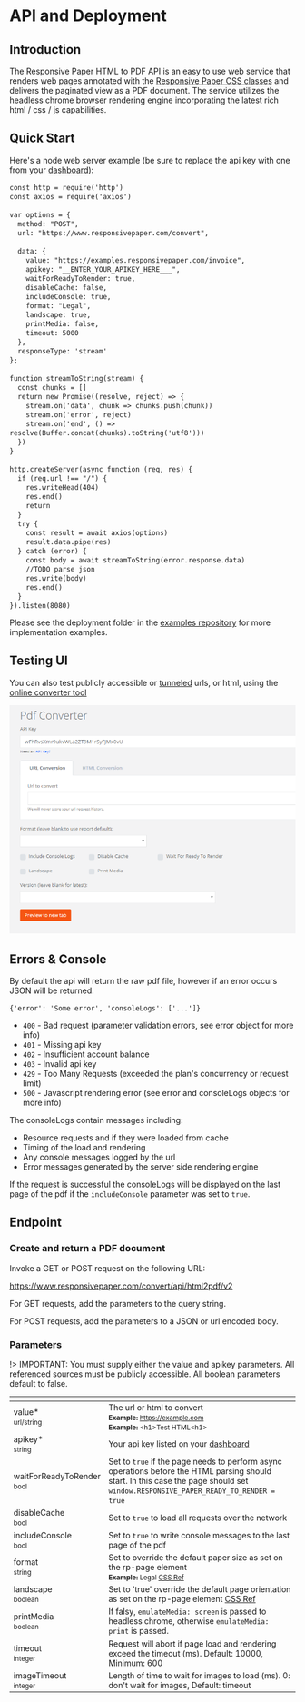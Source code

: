 # API and Deployment

## Introduction

The Responsive Paper HTML to PDF API is an easy to use web service that renders web pages annotated with the [Responsive Paper CSS classes](/css-reference) and delivers the paginated view as a PDF document. The service utilizes the headless chrome browser rendering engine incorporating the latest rich html / css / js capabilities.

## Quick Start

Here's a node web server example (be sure to replace the api key with one from your [dashboard](https://www.responsivepaper.com/user/dashboard)):

```
const http = require('http')
const axios = require('axios')

var options = {
  method: "POST",
  url: "https://www.responsivepaper.com/convert",

  data: {
    value: "https://examples.responsivepaper.com/invoice",
    apikey: "__ENTER_YOUR_APIKEY_HERE___",
    waitForReadyToRender: true,
    disableCache: false,
    includeConsole: true,
    format: "Legal",
    landscape: true,
    printMedia: false,
    timeout: 5000
  },
  responseType: 'stream'
};

function streamToString(stream) {
  const chunks = []
  return new Promise((resolve, reject) => {
    stream.on('data', chunk => chunks.push(chunk))
    stream.on('error', reject)
    stream.on('end', () => resolve(Buffer.concat(chunks).toString('utf8')))
  })
}

http.createServer(async function (req, res) {
  if (req.url !== "/") {
    res.writeHead(404)
    res.end()
    return
  }
  try {
    const result = await axios(options)
    result.data.pipe(res)
  } catch (error) {
    const body = await streamToString(error.response.data)
    //TODO parse json
    res.write(body)
    res.end()
  }
}).listen(8080)
```

Please see the deployment folder in the [examples repository](https://github.com/ResponsivePaper/responsivepaper-examples/tree/master/deployment) for more implementation examples.


## Testing UI

You can also test publicly accessible or [tunneled](/getting-started?id=install-localtunnel-for-design-time-testing) urls, or html, using the [online converter tool](https://www.responsivepaper.com/convert)

![Convert UI](convert-ui.png)

## Errors & Console

By default the api will return the raw pdf file, however if an error occurs JSON will be returned.

```
{'error': 'Some error', 'consoleLogs': ['...']}

```

 * `400` - Bad request (parameter validation errors, see error object for more info)
 * `401` - Missing api key
 * `402` - Insufficient account balance
 * `403` - Invalid api key
 * `429` - Too Many Requests (exceeded the plan's concurrency or request limit)
 * `500` - Javascript rendering error (see error and consoleLogs objects for more info)

The consoleLogs contain messages including:

* Resource requests and if they were loaded from cache
* Timing of the load and rendering
* Any console messages logged by the url
* Error messages generated by the server side rendering engine

If the request is successful the consoleLogs will be displayed on the last page of the pdf if the `includeConsole` parameter was set to `true`.

## Endpoint

### Create and return a PDF document

Invoke a GET or POST request on the following URL:

https://www.responsivepaper.com/convert/api/html2pdf/v2

For GET requests, add the parameters to the query string.

For POST requests, add the parameters to a JSON or url encoded body.

### Parameters

!> IMPORTANT: You must supply either the value and apikey parameters. All referenced sources must be publicly accessible.  All boolean parameters default to false.

<div class="special_table"></div>

|   []() | |
| -------- | -------------------------------------------- |
| value*<br><small>url/string</small> | The url or html to convert<br><small>**Example:** https://example.com</small><br><small>**Example:** &lt;h1>Test HTML&lt;h1></small> |
| apikey*<br><small>string</small> | Your api key listed on your [dashboard](https://www.responsivepaper.com/user/dashboard) |
| waitForReadyToRender<br><small>bool</small> | Set to `true` if the page needs to perform async operations before the HTML parsing should start. In this case the page should set `window.RESPONSIVE_PAPER_READY_TO_RENDER = true`
| disableCache<br><small>bool</small> | Set to `true` to load all requests over the network |
| includeConsole<br><small>bool</small> | Set to `true` to write console messages to the last page of the pdf |
| format<br><small>string</small> | Set to override the default paper size as set on the rp-page element<br><small>**Example:** Legal [CSS Ref](/css-reference?id=rp-ps-paper-size-and-orientation)</small> |
| landscape<br><small>boolean</small> | Set to 'true' override the default page orientation as set on the rp-page element [CSS Ref](/css-reference?id=rp-ps-paper-size-and-orientation)</small> |
| printMedia<br><small>boolean</small> | If falsy, `emulateMedia: screen` is passed to headless chrome, otherwise `emulateMedia: print` is passed.</small> |
| timeout<br><small>integer</small> | Request will abort if page load and rendering exceed the timeout (ms). Default: 10000, Minimum: 600</small> |
| imageTimeout<br><small>integer</small> | Length of time to wait for images to load (ms). 0: don't wait for images, Default: timeout</small> |




